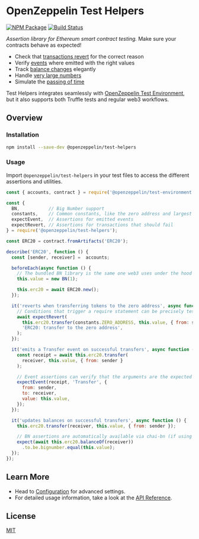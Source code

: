 # OpenZeppelin Test Helpers

[![NPM Package](https://img.shields.io/npm/v/@openzeppelin/test-helpers.svg)](https://www.npmjs.org/package/@openzeppelin/test-helpers)
[![Build Status](https://travis-ci.com/OpenZeppelin/openzeppelin-test-helpers.svg?branch=master)](https://travis-ci.com/OpenZeppelin/openzeppelin-test-helpers)

*Assertion library for Ethereum smart contract testing.* Make sure your contracts behave as expected!

 * Check that [transactions revert](docs/modules/ROOT/pages/api.adoc#expect-revert) for the correct reason
 * Verify [events](docs/modules/ROOT/pages/api.adoc#expect-event) where emitted with the right values
 * Track [balance changes](docs/modules/ROOT/pages/api.adoc#balance) elegantly
 * Handle [very large numbers](docs/modules/ROOT/pages/api.adoc#bn)
 * Simulate the [passing of time](docs/modules/ROOT/pages/api.adoc#time)

Test Helpers integrates seamlessly with [OpenZeppelin Test Environment](https://github.com/OpenZeppelin/openzeppelin-test-environment), but it also supports both Truffle tests and regular web3 workflows.

## Overview

### Installation

```bash
npm install --save-dev @openzeppelin/test-helpers
```

### Usage

Import `@openzeppelin/test-helpers` in your test files to access the different assertions and utilities.

```javascript
const { accounts, contract } = require('@openzeppelin/test-environment');

const {
  BN,           // Big Number support
  constants,    // Common constants, like the zero address and largest integers
  expectEvent,  // Assertions for emitted events
  expectRevert, // Assertions for transactions that should fail
} = require('@openzeppelin/test-helpers');

const ERC20 = contract.fromArtifacts('ERC20');

describe('ERC20', function () {
  const [sender, receiver] =  accounts;

  beforeEach(async function () {
    // The bundled BN library is the same one web3 uses under the hood
    this.value = new BN(1);

    this.erc20 = await ERC20.new();
  });

  it('reverts when transferring tokens to the zero address', async function () {
    // Conditions that trigger a require statement can be precisely tested
    await expectRevert(
      this.erc20.transfer(constants.ZERO_ADDRESS, this.value, { from: sender }),
      'ERC20: transfer to the zero address',
    );
  });

  it('emits a Transfer event on successful transfers', async function () {
    const receipt = await this.erc20.transfer(
      receiver, this.value, { from: sender }
    );

    // Event assertions can verify that the arguments are the expected ones
    expectEvent(receipt, 'Transfer', {
      from: sender,
      to: receiver,
      value: this.value,
    });
  });

  it('updates balances on successful transfers', async function () {
    this.erc20.transfer(receiver, this.value, { from: sender });

    // BN assertions are automatically available via chai-bn (if using Chai)
    expect(await this.erc20.balanceOf(receiver))
      .to.be.bignumber.equal(this.value);
  });
});
```

## Learn More

* Head to [Configuration](docs/modules/ROOT/pages/configuration.adoc) for advanced settings.
* For detailed usage information, take a look at the [API Reference](docs/modules/ROOT/pages/api.adoc).


## License

[MIT](LICENSE)
